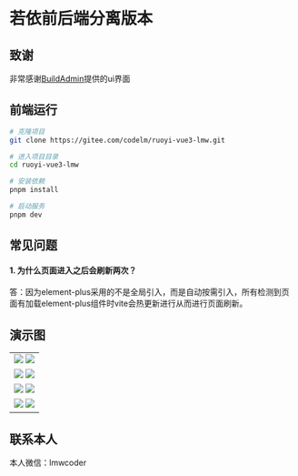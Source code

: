 # 若依前后端分离版本

## 致谢

非常感谢[BuildAdmin](https://doc.buildadmin.com/)提供的ui界面

## 前端运行

```bash
# 克隆项目
git clone https://gitee.com/codelm/ruoyi-vue3-lmw.git

# 进入项目目录
cd ruoyi-vue3-lmw

# 安装依赖
pnpm install

# 启动服务
pnpm dev

```

## 常见问题
#### 1. 为什么页面进入之后会刷新两次？
答：因为element-plus采用的不是全局引入，而是自动按需引入，所有检测到页面有加载element-plus组件时vite会热更新进行从而进行页面刷新。

## 演示图

<table>
    <tr>
      <td>
        <img src="https://picdl.sunbangyan.cn/2023/11/20/1daade7fca59e2a93e834396ed86f788.webp" />
        <img src="https://picss.sunbangyan.cn/2023/11/27/f380c21d100a373d61f23c60a9a951c8.jpeg" />
      </td>
    </tr>
    <tr>
        <td>
          <img src="https://picst.sunbangyan.cn/2023/11/27/cddf36cea8f84b075e8c0807791b130e.jpeg" />
          <img src="https://picst.sunbangyan.cn/2023/11/27/8252a88157b6c06e208019cb67b91a31.jpeg" />
        </td>
    </tr>
    <tr>
      <td>
        <img src="https://picst.sunbangyan.cn/2023/11/27/c72e73e32c82b171f7cd8f1a2564179a.jpeg"/>
        <img src="https://picdm.sunbangyan.cn/2023/11/27/10f6c8b3848c4dd9a39b2c5d8844f2d5.jpeg"/>
      </td>
    </tr>
    <tr>
      <td>
        <img src="https://picst.sunbangyan.cn/2023/11/27/3b862fbaeea8c49c9cdd8d20fa71835b.jpeg"/>
        <img src="https://picdl.sunbangyan.cn/2023/11/27/511bd4506a95ffc93f4d866889cb8993.jpeg"/>
      </td>
    </tr>
</table>

## 联系本人

本人微信：lmwcoder
